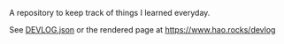 A repository to keep track of things I learned everyday.

See [DEVLOG.json](DEVLOG.json) or the rendered page at https://www.hao.rocks/devlog
